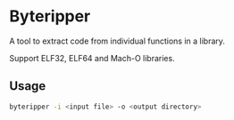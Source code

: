 # Byteripper

A tool to extract code from individual functions in a library.

Support ELF32, ELF64 and Mach-O libraries.

## Usage

```sh
byteripper -i <input file> -o <output directory>
```
